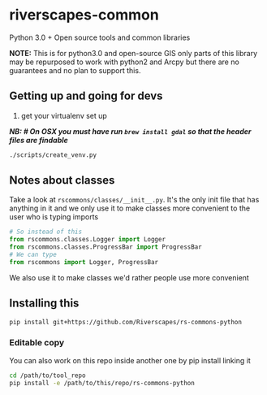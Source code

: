# riverscapes-common

Python 3.0 + Open source tools and common libraries

**NOTE:** This is for python3.0 and open-source GIS only parts of this library may be repurposed to work with python2 and Arcpy but there are no guarantees and no plan to support this.

## Getting up and going for devs

1. get your virtualenv set up

***NB: # On OSX you must have run `brew install gdal` so that the header files are findable***

```bash
./scripts/create_venv.py
```

## Notes about classes

Take a look at `rscommons/classes/__init__.py`. It's the only init file that has anything in it and we only use it to make classes more convenient to the user who is typing imports 

```python
# So instead of this
from rscommons.classes.Logger import Logger
from rscommons.classes.ProgressBar import ProgressBar
# We can type 
from rscommons import Logger, ProgressBar
```

We also use it to make classes we'd rather people use more convenient

## Installing this

```bash
pip install git+https://github.com/Riverscapes/rs-commons-python
```

### Editable copy

You can also work on this repo inside another one by pip install linking it

```bash 
cd /path/to/tool_repo
pip install -e /path/to/this/repo/rs-commons-python
```